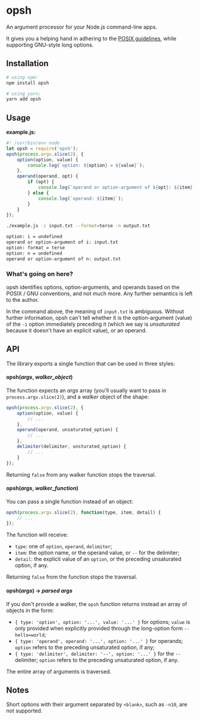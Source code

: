 # opsh

An argument processor for your Node.js command-line apps. 

It gives you a helping hand in adhering to the [POSIX guidelines](https://pubs.opengroup.org/onlinepubs/9699919799/basedefs/V1_chap12.html), while supporting GNU-style long options.

## Installation

```bash
# using npm:
npm install opsh

# using yarn:
yarn add opsh
```

## Usage

__example.js:__
```js
#! /usr/bin/env node
let opsh = require('opsh');
opsh(process.argv.slice(2), {
	option(option, value) {
		console.log(`option: ${option} = ${value}`);
	},
	operand(operand, opt) {
		if (opt) {
			console.log(`operand or option-argument of ${opt}: ${item}`)
		} else {
			console.log(`operand: ${item}`);
		}
	}
});
```

```bash
./example.js -i input.txt --format=terse -n output.txt

option: i = undefined
operand or option-argument of i: input.txt
option: format = terse
option: n = undefined
operand or option-argument of n: output.txt
```

### What's going on here?

opsh identifies options, option-arguments, and operands based on the POSIX / GNU conventions, and not much more. Any further semantics is left to the author. 

In the command above, the meaning of `input.txt` is ambiguous. Without further information, opsh can't tell whether it is the option-argument (value) of the `-i` option immediately preceding it (which we say is _unsaturated_ because it doesn't have an explicit value), or an operand. 

## API

The library exports a single function that can be used in three styles:

#### __opsh__(_args_, _walker_object_)

The function expects an _args_ array (you'll usually want to pass in `process.argv.slice(2)`), and a _walker_ object of the shape:

```js
opsh(process.argv.slice(2), {
	option(option, value) {
		// ...
	},
	operand(operand, unsaturated_option) {
		// ...
	},
	delimiter(delimiter, unsturated_option) {
		// ...
	}
});
```

Returning `false` from any walker function stops the traversal.

#### __opsh__(_args_, _walker_function_)

You can pass a single function instead of an object:

```js
opsh(process.argv.slice(2), function(type, item, detail) {
	// ...
});
```

The function will receive:

* `type`: one of `option`, `operand`, `delimiter`;
* `item`: the option name, or the operand value, or `--` for the delimiter;
* `detail`: the explicit value of an `option`, or the preceding unsaturated option, if any.

Returning `false` from the function stops the traversal.

#### __opsh__(_args_) → _parsed args_

If you don't provide a walker, the `opsh` function returns instead an array of objects in the form:

* `{ type: 'option', option: '...', value: '...' }` for options; `value` is only provided when explicitly provided through the long-option form `--hello=world`;
* `{ type: 'operand', operand: '...', option: '...' }` for operands; `option` refers to the preceding unsaturated option, if any;
* `{ type: 'delimiter', delimiter: '--', option: '...' }` for the `--` delimiter; `option` refers to the preceding unsaturated option, if any.

The entire array of arguments is traversed.

## Notes

Short options with their argument separated by `<blank>`, such as `-n10`, are not supported.